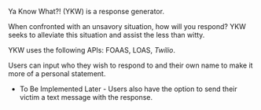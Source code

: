 Ya Know What?! (YKW) is a response generator.

When confronted with an unsavory situation, how will you respond? YKW seeks to alleviate this situation and assist the less than witty.

YKW uses the following APIs: FOAAS, LOAS, *Twilio*.

Users can input who they wish to respond to and their own name to make it more of a personal statement. 

- To Be Implemented Later - 
Users also have the option to send their victim a text message with the response. 